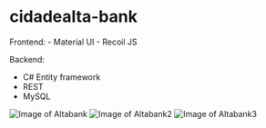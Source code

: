 # cidadealta-bank
  Frontend:
    - Material UI
    - Recoil JS
    
 Backend:
  - C# Entity framework
  - REST
  - MySQL

![Image of Altabank](https://i.imgur.com/YEgjDMi.png)
![Image of Altabank2](https://i.imgur.com/SQk2N6k.png)
![Image of Altabank3](https://i.imgur.com/jiybMVj.png)
